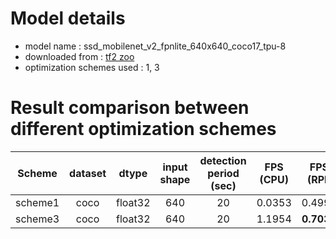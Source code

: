 # Model details

* model name : ssd_mobilenet_v2_fpnlite_640x640_coco17_tpu-8
* downloaded from : [tf2 zoo](https://github.com/accelr-net/tflite-perf-tests/blob/main/object_detection)
* optimization schemes used : 1, 3

# Result comparison between different optimization schemes

**Scheme**|**dataset**|**dtype**|**input shape**|**detection period (sec)**|**FPS (CPU)**|**FPS (RPI)**
:-----:|:-----:|:-----:|:-----:|:-----:|:-----:|:-----:
scheme1|coco|float32|640|20|0.0353|0.4991
scheme3|coco|float32|640|20|1.1954|**0.7038**


